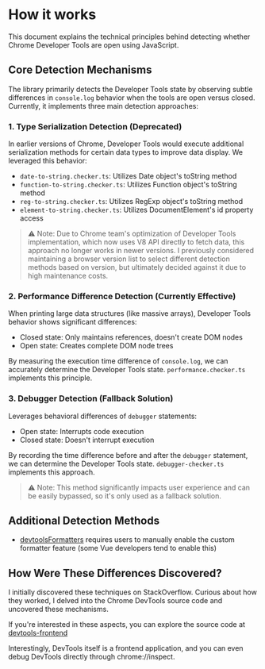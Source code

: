# How it works

This document explains the technical principles behind detecting whether Chrome Developer Tools are open using JavaScript.

## Core Detection Mechanisms

The library primarily detects the Developer Tools state by observing subtle differences in `console.log` behavior when the tools are open versus closed. Currently, it implements three main detection approaches:

### 1. Type Serialization Detection (Deprecated)

In earlier versions of Chrome, Developer Tools would execute additional serialization methods for certain data types to improve data display. We leveraged this behavior:

- `date-to-string.checker.ts`: Utilizes Date object's toString method
- `function-to-string.checker.ts`: Utilizes Function object's toString method
- `reg-to-string.checker.ts`: Utilizes RegExp object's toString method
- `element-to-string.checker.ts`: Utilizes DocumentElement's id property access

> ⚠️ Note: Due to Chrome team's optimization of Developer Tools implementation, which now uses V8 API directly to fetch data, this approach no longer works in newer versions.
> I previously considered maintaining a browser version list to select different detection methods based on version, but ultimately decided against it due to high maintenance costs.

### 2. Performance Difference Detection (Currently Effective)

When printing large data structures (like massive arrays), Developer Tools behavior shows significant differences:

- Closed state: Only maintains references, doesn't create DOM nodes
- Open state: Creates complete DOM node trees

By measuring the execution time difference of `console.log`, we can accurately determine the Developer Tools state. `performance.checker.ts` implements this principle.

### 3. Debugger Detection (Fallback Solution)

Leverages behavioral differences of `debugger` statements:

- Open state: Interrupts code execution
- Closed state: Doesn't interrupt execution

By recording the time difference before and after the `debugger` statement, we can determine the Developer Tools state. `debugger-checker.ts` implements this approach.

> ⚠️ Note: This method significantly impacts user experience and can be easily bypassed, so it's only used as a fallback solution.

## Additional Detection Methods

- [devtoolsFormatters](https://docs.google.com/document/d/1FTascZXT9cxfetuPRT2eXPQKXui4nWFivUnS_335T3U/preview?tab=t.0#heading=h.xuvxhsd2bp05) requires users to manually enable the custom formatter feature (some Vue developers tend to enable this)

## How Were These Differences Discovered?

I initially discovered these techniques on StackOverflow. Curious about how they worked, I delved into the Chrome DevTools source code and uncovered these mechanisms.

If you're interested in these aspects, you can explore the source code at [devtools-frontend](https://github.com/ChromeDevTools/devtools-frontend/)

Interestingly, DevTools itself is a frontend application, and you can even debug DevTools directly through chrome://inspect.
